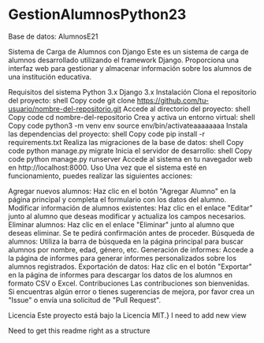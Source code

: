 # GestionAlumnosPython23

Base de datos: AlumnosE21

Sistema de Carga de Alumnos con Django
Este es un sistema de carga de alumnos desarrollado utilizando el framework Django. Proporciona una interfaz web para gestionar y almacenar información sobre los alumnos de una institución educativa.

Requisitos del sistema
Python 3.x
Django 3.x
Instalación
Clona el repositorio del proyecto:
shell
Copy code
git clone https://github.com/tu-usuario/nombre-del-repositorio.git
Accede al directorio del proyecto:
shell
Copy code
cd nombre-del-repositorio
Crea y activa un entorno virtual:
shell
Copy code
python3 -m venv env
source env/bin/activateaaaaaaaa
Instala las dependencias del proyecto:
shell
Copy code
pip install -r requirements.txt
Realiza las migraciones de la base de datos:
shell
Copy code
python manage.py migrate
Inicia el servidor de desarrollo:
shell
Copy code
python manage.py runserver
Accede al sistema en tu navegador web en http://localhost:8000.
Uso
Una vez que el sistema esté en funcionamiento, puedes realizar las siguientes acciones:

Agregar nuevos alumnos: Haz clic en el botón "Agregar Alumno" en la página principal y completa el formulario con los datos del alumno.
Modificar información de alumnos existentes: Haz clic en el enlace "Editar" junto al alumno que deseas modificar y actualiza los campos necesarios.
Eliminar alumnos: Haz clic en el enlace "Eliminar" junto al alumno que deseas eliminar. Se te pedirá confirmación antes de proceder.
Búsqueda de alumnos: Utiliza la barra de búsqueda en la página principal para buscar alumnos por nombre, edad, género, etc.
Generación de informes: Accede a la página de informes para generar informes personalizados sobre los alumnos registrados.
Exportación de datos: Haz clic en el botón "Exportar" en la página de informes para descargar los datos de los alumnos en formato CSV o Excel.
Contribuciones
Las contribuciones son bienvenidas. Si encuentras algún error o tienes sugerencias de mejora, por favor crea un "Issue" o envía una solicitud de "Pull Request".

Licencia
Este proyecto está bajo la Licencia MIT.}
I need to add new view

Need to get this readme right as a structure